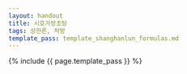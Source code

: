 ```yaml
---
layout: handout
title: 시호가망초탕
tags: 상한론, 처방
template_pass: template_shanghanlun_formulas.md
---
```



{% include {{ page.template_pass }} %}